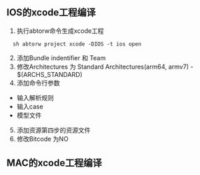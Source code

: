 ## IOS的xcode工程编译
1. 执行abtorw命令生成xcode工程
```
  sh abtorw project xcode -DIOS -t ios open
```
2. 添加Bundle indentifier 和 Team
3. 修改Architectures 为 Standard Architectures(arm64, armv7) - $(ARCHS_STANDARD)
4. 添加命令行参数
  + 输入解析规则
  + 输入case
  + 模型文件
5. 添加资源第四步的资源文件
6. 修改Bitcode 为NO
                                                                                                                                                    
## MAC的xcode工程编译
